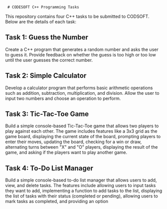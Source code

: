      # CODESOFT C++ Programming Tasks 

This repository contains four C++ tasks to be submitted to CODSOFT. Below are the details of each task:

## Task 1: Guess the Number

Create a C++ program that generates a random number and asks the user to guess it. Provide feedback on whether the guess is too high or too low until the user guesses the correct number.

## Task 2: Simple Calculator

Develop a calculator program that performs basic arithmetic operations such as addition, subtraction, multiplication, and division. Allow the user to input two numbers and choose an operation to perform.

## Task 3: Tic-Tac-Toe Game

Build a simple console-based Tic-Tac-Toe game that allows two players to play against each other. The game includes features like a 3x3 grid as the game board, displaying the current state of the board, prompting players to enter their moves, updating the board, checking for a win or draw, alternating turns between "X" and "O" players, displaying the result of the game, and asking if the players want to play another game.

## Task 4: To-Do List Manager

Build a simple console-based to-do list manager that allows users to add, view, and delete tasks. The features include allowing users to input tasks they want to add, implementing a function to add tasks to the list, displaying the list of tasks with their status (completed or pending), allowing users to mark tasks as completed, and providing an option
